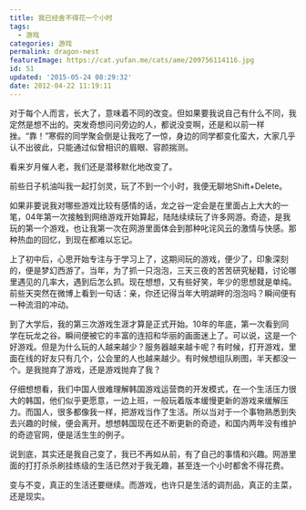 ```yaml
---
title: 我已经舍不得花一个小时
tags:
  - 游戏
categories: 游戏
permalink: dragon-nest
featureImage: https://cat.yufan.me/cats/ame/209756114116.jpg
id: 51
updated: '2015-05-24 08:29:32'
date: 2012-04-22 11:19:11
---
```


对于每个人而言，长大了，意味着不同的改变。但如果要我说自己有什么不同，我定然是想不出的。突发奇想问问旁边的人，都说没变啊，还是和以前一样挫。“靠！”寒假的同学聚会倒是让我吃了一惊，身边的同学都变化蛮大，大家几乎认不出彼此，只能通过似曾相识的眉眼、容颜揣测。

看来岁月催人老，我们还是潜移默化地改变了。

前些日子机油叫我一起打剑灵，玩了不到一个小时，我便无聊地Shift+Delete。

如果非要说我对哪些游戏比较有感情的话，龙之谷一定会是在里面占上大大的一笔，04年第一次接触到网络游戏开始算起，陆陆续续玩了许多网游。奇迹，是我玩的第一个游戏，也让我第一次在网游里面体会到那种叱诧风云的激情与快感。那种热血的回忆，到现在都难以忘记。

上了初中后，心思开始专注与于学习上了，这期间玩的游戏，便少了，印象深刻的，便是梦幻西游了。当年，为了抓一只泡泡，三天三夜的苦苦研究秘籍，讨论哪里遇见的几率大，遇到后怎么抓。现在想想，又有些好笑，年少的思想就是单纯。前些天突然在微博上看到一句话：亲，你还记得当年大明湖畔的泡泡吗？瞬间便有一种流泪的冲动。

到了大学后，我的第三次游戏生涯才算是正式开始。10年的年底，第一次看到同学在玩龙之谷。瞬间便被它的丰富的连招和华丽的画面迷上了。可以说，这是一个好游戏。但是为什么玩的人越来越少？服务器越来越卡呢？有时候，打开游戏，里面在线的好友只有几个，公会里的人也越来越少。有时候想组队刷图，半天都没一个。是我抛弃了游戏，还是游戏抛弃了我？

仔细想想看，我们中国人很难理解韩国游戏运营商的开发模式，在一个生活压力很大的韩国，他们似乎更愿意，一边上班，一般玩着版本缓慢更新的游戏来缓解压力。而国人，很多都像我一样，把游戏当作了生活。所以当对于一个事物熟悉到失去兴趣的时候，便会离开。想想韩国现在还不断更新的奇迹，和国内两年没有维护的奇迹官网，便是活生生的例子。

说到底，其实还是我自己变了，我已不再如从前，有了自己的事情和兴趣。网游里面的打打杀杀刷挂练级的生活已然对于我无趣，甚至连一个小时都舍不得花费。

变与不变，真正的生活还要继续。而游戏，也许只是生活的调剂品，真正的主菜，还是现实。

